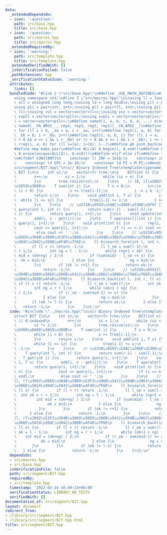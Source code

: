 ```yaml
---
data:
  _extendedDependsOn:
  - icon: ':question:'
    path: src/base.hpp
    title: src/base.hpp
  - icon: ':question:'
    path: src/macros.hpp
    title: src/macros.hpp
  _extendedRequiredBy:
  - icon: ':warning:'
    path: src/template.hpp
    title: src/template.hpp
  _extendedVerifiedWith: []
  _isVerificationFailed: false
  _pathExtension: hpp
  _verificationStatusIcon: ':warning:'
  attributes:
    links: []
  bundledCode: "#line 2 \"src/base.hpp\"\n#define _USE_MATH_DEFINES\n#include <bits/stdc++.h>\n\
    using namespace std;\n#line 3 \"src/macros.hpp\"\n\nusing ll = long long;\nusing\
    \ ull = unsigned long long;\nusing ld = long double;\nusing pll = pair<ll, ll>;\n\
    using pii = pair<int, int>;\nusing pli = pair<ll, int>;\nusing pil = pair<int,\
    \ ll>;\nusing vvl = vector<vector<ll>>;\nusing vvi = vector<vector<int>>;\nusing\
    \ vvpll = vector<vector<pll>>;\nusing vvpli = vector<vector<pli>>;\nusing vvpil\
    \ = vector<vector<pil>>;\n#define name4(i, a, b, c, d, e, ...) e\n#define rep(...)\
    \ name4(__VA_ARGS__, rep4, rep3, rep2, rep1)(__VA_ARGS__)\n#define rep1(i, a)\
    \ for (ll i = 0, _aa = a; i < _aa; i++)\n#define rep2(i, a, b) for (ll i = a,\
    \ _bb = b; i < _bb; i++)\n#define rep3(i, a, b, c) for (ll i = a, _bb = b; (c\
    \ > 0 && a <= i && i < _bb) or (c < 0 && a >= i && i > _bb); i += c)\n#define\
    \ rrep(i, a, b) for (ll i=(a); i>(b); i--)\n#define pb push_back\n#define eb emplace_back\n\
    #define mkp make_pair\n#define ALL(A) A.begin(), A.end()\n#define UNIQUE(A) sort(ALL(A)),\
    \ A.erase(unique(ALL(A)), A.end())\n#define elif else if\n#define tostr to_string\n\
    \n#ifndef CONSTANTS\n    constexpr ll INF = 1e18;\n    constexpr int MOD = 1000000007;\n\
    \    constexpr ld EPS = 1e-10;\n    constexpr ld PI = M_PI;\n#endif\n#line 2 \"\
    src/segment/BIT.hpp\"\n\n// Binary Indexed Tree\ntemplate<typename T>\nstruct\
    \ BIT {\n\n    int sz;\n    vector<T> tree;\n\n    BIT(int n) {\n        // 0-indexed\n\
    \        n++;\n        sz = 1;\n        while (sz < n) {\n            sz *= 2;\n\
    \        }\n        tree.resize(sz);\n    }\n\n    // [0, i]\u3092\u5408\u8A08\
    \u3059\u308B\n    T sum(int i) {\n        T s = 0;\n        i++;\n        while\
    \ (i > 0) {\n            s += tree[i-1];\n            i -= i & -i;\n        }\n\
    \        return s;\n    }\n\n    void add(int i, T x) {\n        i++;\n      \
    \  while (i <= sz) {\n            tree[i-1] += x;\n            i += i & -i;\n\
    \        }\n    }\n\n    // \u533A\u9593\u548C\u306E\u53D6\u5F97 [l, r)\n    T\
    \ query(int l, int r) {\n        return sum(r-1) - sum(l-1);\n    }\n\n    T get(int\
    \ i) {\n        return query(i, i+1);\n    }\n\n    void update(int i, T x) {\n\
    \        add(i, x - get(i));\n    }\n\n    T operator[](int i) {\n        return\
    \ query(i, i+1);\n    }\n\n    void print(int n) {\n        rep(i, n) {\n    \
    \        cout << query(i, i+1);\n            if (i == n-1) cout << endl;\n   \
    \         else cout << ' ';\n        }\n    }\n\n    // \u533A\u9593[l, r]\u3092\
    \u5DE6\u304B\u3089\u53F3\u306B\u5411\u304B\u3063\u3066x\u756A\u76EE\u306E\u5024\
    \u304C\u3042\u308B\u4F4D\u7F6E\n    ll bisearch_fore(int l, int r, ll x) {\n \
    \       if (l > r) return -1;\n        ll l_sm = sum(l-1);\n        int ok = r\
    \ + 1;\n        int ng = l - 1;\n        while (ng+1 < ok) {\n            int\
    \ mid = (ok+ng) / 2;\n            if (sum(mid) - l_sm >= x) {\n              \
    \  ok = mid;\n            } else {\n                ng = mid;\n            }\n\
    \        }\n        if (ok != r+1) {\n            return ok;\n        } else {\n\
    \            return -1;\n        }\n    }\n\n    // \u533A\u9593[l, r]\u3092\u53F3\
    \u304B\u3089\u5DE6\u306B\u5411\u304B\u3063\u3066x\u756A\u76EE\u306E\u5024\u304C\
    \u3042\u308B\u4F4D\u7F6E\n    ll bisearch_back(int l, int r, ll x) {\n       \
    \ if (l > r) return -1;\n        ll r_sm = sum(r);\n        int ok = l - 1;\n\
    \        int ng = r + 1;\n        while (ok+1 < ng) {\n            int mid = (ok+ng)\
    \ / 2;\n            if (r_sm - sum(mid-1) >= x) {\n                ok = mid;\n\
    \            } else {\n                ng = mid;\n            }\n        }\n \
    \       if (ok != l-1) {\n            return ok;\n        } else {\n         \
    \   return -1;\n        }\n    }\n};\n"
  code: "#include \"../macros.hpp\"\n\n// Binary Indexed Tree\ntemplate<typename T>\n\
    struct BIT {\n\n    int sz;\n    vector<T> tree;\n\n    BIT(int n) {\n       \
    \ // 0-indexed\n        n++;\n        sz = 1;\n        while (sz < n) {\n    \
    \        sz *= 2;\n        }\n        tree.resize(sz);\n    }\n\n    // [0, i]\u3092\
    \u5408\u8A08\u3059\u308B\n    T sum(int i) {\n        T s = 0;\n        i++;\n\
    \        while (i > 0) {\n            s += tree[i-1];\n            i -= i & -i;\n\
    \        }\n        return s;\n    }\n\n    void add(int i, T x) {\n        i++;\n\
    \        while (i <= sz) {\n            tree[i-1] += x;\n            i += i &\
    \ -i;\n        }\n    }\n\n    // \u533A\u9593\u548C\u306E\u53D6\u5F97 [l, r)\n\
    \    T query(int l, int r) {\n        return sum(r-1) - sum(l-1);\n    }\n\n \
    \   T get(int i) {\n        return query(i, i+1);\n    }\n\n    void update(int\
    \ i, T x) {\n        add(i, x - get(i));\n    }\n\n    T operator[](int i) {\n\
    \        return query(i, i+1);\n    }\n\n    void print(int n) {\n        rep(i,\
    \ n) {\n            cout << query(i, i+1);\n            if (i == n-1) cout <<\
    \ endl;\n            else cout << ' ';\n        }\n    }\n\n    // \u533A\u9593\
    [l, r]\u3092\u5DE6\u304B\u3089\u53F3\u306B\u5411\u304B\u3063\u3066x\u756A\u76EE\
    \u306E\u5024\u304C\u3042\u308B\u4F4D\u7F6E\n    ll bisearch_fore(int l, int r,\
    \ ll x) {\n        if (l > r) return -1;\n        ll l_sm = sum(l-1);\n      \
    \  int ok = r + 1;\n        int ng = l - 1;\n        while (ng+1 < ok) {\n   \
    \         int mid = (ok+ng) / 2;\n            if (sum(mid) - l_sm >= x) {\n  \
    \              ok = mid;\n            } else {\n                ng = mid;\n  \
    \          }\n        }\n        if (ok != r+1) {\n            return ok;\n  \
    \      } else {\n            return -1;\n        }\n    }\n\n    // \u533A\u9593\
    [l, r]\u3092\u53F3\u304B\u3089\u5DE6\u306B\u5411\u304B\u3063\u3066x\u756A\u76EE\
    \u306E\u5024\u304C\u3042\u308B\u4F4D\u7F6E\n    ll bisearch_back(int l, int r,\
    \ ll x) {\n        if (l > r) return -1;\n        ll r_sm = sum(r);\n        int\
    \ ok = l - 1;\n        int ng = r + 1;\n        while (ok+1 < ng) {\n        \
    \    int mid = (ok+ng) / 2;\n            if (r_sm - sum(mid-1) >= x) {\n     \
    \           ok = mid;\n            } else {\n                ng = mid;\n     \
    \       }\n        }\n        if (ok != l-1) {\n            return ok;\n     \
    \   } else {\n            return -1;\n        }\n    }\n};\n"
  dependsOn:
  - src/macros.hpp
  - src/base.hpp
  isVerificationFile: false
  path: src/segment/BIT.hpp
  requiredBy:
  - src/template.hpp
  timestamp: '2022-03-24 10:49:13+09:00'
  verificationStatus: LIBRARY_NO_TESTS
  verifiedWith: []
documentation_of: src/segment/BIT.hpp
layout: document
redirect_from:
- /library/src/segment/BIT.hpp
- /library/src/segment/BIT.hpp.html
title: src/segment/BIT.hpp
---
```

